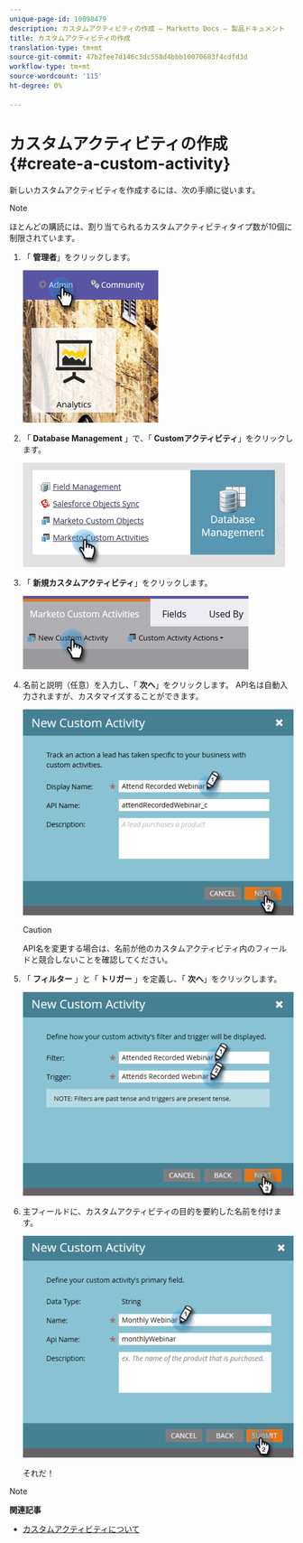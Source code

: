 ```yaml
---
unique-page-id: 10098479
description: カスタムアクティビティの作成 — Marketto Docs — 製品ドキュメント
title: カスタムアクティビティの作成
translation-type: tm+mt
source-git-commit: 47b2fee7d146c3dc558d4bbb10070683f4cdfd3d
workflow-type: tm+mt
source-wordcount: '115'
ht-degree: 0%

---
```



# カスタムアクティビティの作成 {#create-a-custom-activity}

新しいカスタムアクティビティを作成するには、次の手順に従います。

>[!NOTE]
>
>ほとんどの購読には、割り当てられるカスタムアクティビティタイプ数が10個に制限されています。

1. 「 **管理者**」をクリックします。

   ![](assets/one.png)

1. 「 **Database Management** 」で、「 **Customアクティビティ**」をクリックします。

   ![](assets/two.png)

1. 「 **新規カスタムアクティビティ**」をクリックします。

   ![](assets/three.png)

1. 名前と説明（任意）を入力し、「 **次へ**」をクリックします。 API名は自動入力されますが、カスタマイズすることができます。

   ![](assets/four.png)

   >[!CAUTION]
   >
   >API名を変更する場合は、名前が他のカスタムアクティビティ内のフィールドと競合しないことを確認してください。

1. 「 **フィルター** 」と「 **トリガー** 」を定義し、「 **次へ**」をクリックします。

   ![](assets/five.png)

1. 主フィールドに、カスタムアクティビティの目的を要約した名前を付けます。

   ![](assets/six.png)

   それだ！

>[!NOTE]
>
>**関連記事**
>
>* [カスタムアクティビティについて](understanding-custom-activities.md)

>



